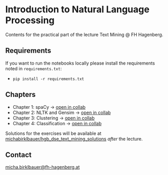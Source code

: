 # Introduction to Natural Language Processing

Contents for the practical part of the lecture Text Mining @ FH Hagenberg.

## Requirements

If you want to run the notebooks locally please install the requirements noted in `requirements.txt`:
- `pip install -r requirements.txt`

## Chapters

- Chapter 1: spaCy -> [open in collab](https://colab.research.google.com/github/michabirklbauer/hgb_dse_text_mining/blob/master/spaCy.ipynb)
- Chapter 2: NLTK and Gensim -> [open in collab](https://colab.research.google.com/github/michabirklbauer/hgb_dse_text_mining/blob/master/NLTK_Gensim.ipynb)
- Chapter 3: Clustering -> [open in collab](https://colab.research.google.com/github/michabirklbauer/hgb_dse_text_mining/blob/master/Features_Clustering.ipynb)
- Chapter 4: Classification -> [open in collab](https://colab.research.google.com/github/michabirklbauer/hgb_dse_text_mining/blob/master/Classification.ipynb)

Solutions for the exercises will be available at [michabirklbauer/hgb_dse_text_mining_solutions](https://github.com/michabirklbauer/hgb_dse_text_mining_solutions) *after* the lecture.

## Contact

[micha.birklbauer@fh-hagenberg.at](mailto:micha.birklbauer@fh-hagenberg.at)
